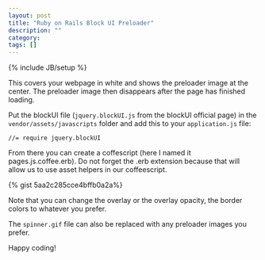 ```yaml
---
layout: post
title: "Ruby on Rails Block UI Preloader"
description: ""
category:
tags: []
---
```

{% include JB/setup %}

This covers your webpage in white and shows the preloader image at the center. The preloader image then disappears
after the page has finished loading.

Put the blockUI file (`jquery.blockUI.js` from the blockUI official page) in the `vendor/assets/javascripts` folder and
add this to your  `application.js` file:

```
//= require jquery.blockUI
```

From there you can create a coffescript (here I named it pages.js.coffee.erb). Do not forget the .erb extension
because that will allow us to use asset helpers in our coffeescript.

{% gist 5aa2c285cce4bffb0a2a%}

Note that you can change the overlay or the overlay opacity, the border colors to whatever you prefer.

The `spinner.gif` file can also be replaced with any preloader images you prefer.

Happy coding!